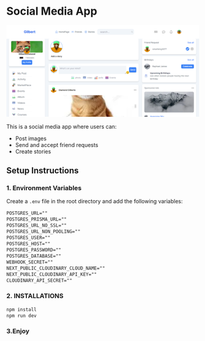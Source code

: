 # Social Media App

![Social Media App Screenshot](./screenshots/social-media.png)

This is a social media app where users can:
- Post images
- Send and accept friend requests
- Create stories

## Setup Instructions

### 1. Environment Variables

Create a `.env` file in the root directory and add the following variables:

```env
POSTGRES_URL=""
POSTGRES_PRISMA_URL=""
POSTGRES_URL_NO_SSL=""
POSTGRES_URL_NON_POOLING=""
POSTGRES_USER=""
POSTGRES_HOST=""
POSTGRES_PASSWORD=""
POSTGRES_DATABASE="" 
WEBHOOK_SECRET="" 
NEXT_PUBLIC_CLOUDINARY_CLOUD_NAME=""
NEXT_PUBLIC_CLOUDINARY_API_KEY=""
CLOUDINARY_API_SECRET=""

```
### 2. INSTALLATIONS

```shell
npm install
npm run dev
```


### 3.Enjoy